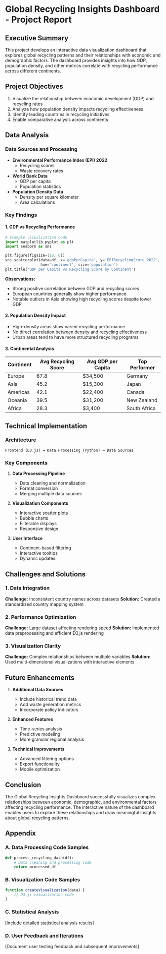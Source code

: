 # Global Recycling Insights Dashboard - Project Report

## Executive Summary
This project develops an interactive data visualization dashboard that explores global recycling patterns and their relationships with economic and demographic factors. The dashboard provides insights into how GDP, population density, and other metrics correlate with recycling performance across different continents.

## Project Objectives
1. Visualize the relationship between economic development (GDP) and recycling rates
2. Analyze how population density impacts recycling effectiveness
3. Identify leading countries in recycling initiatives
4. Enable comparative analysis across continents

## Data Analysis

### Data Sources and Processing
- **Environmental Performance Index (EPI) 2022**
  - Recycling scores
  - Waste recovery rates
- **World Bank Data**
  - GDP per capita
  - Population statistics
- **Population Density Data**
  - Density per square kilometer
  - Area calculations

### Key Findings

#### 1. GDP vs Recycling Performance
```python
# Example visualization code
import matplotlib.pyplot as plt
import seaborn as sns

plt.figure(figsize=(10, 6))
sns.scatterplot(data=df, x='gdpPerCapita', y='EPIRecyclingScore_2022', 
                hue='continent', size='population')
plt.title('GDP per Capita vs Recycling Score by Continent')
```

**Observations:**
- Strong positive correlation between GDP and recycling scores
- European countries generally show higher performance
- Notable outliers in Asia showing high recycling scores despite lower GDP

#### 2. Population Density Impact
- High-density areas show varied recycling performance
- No direct correlation between density and recycling effectiveness
- Urban areas tend to have more structured recycling programs

#### 3. Continental Analysis
| Continent | Avg Recycling Score | Avg GDP per Capita | Top Performer |
|-----------|-------------------|-------------------|---------------|
| Europe    | 67.8             | $34,500          | Germany       |
| Asia      | 45.2             | $15,300          | Japan         |
| Americas  | 42.1             | $22,400          | Canada        |
| Oceania   | 39.5             | $31,200          | New Zealand   |
| Africa    | 28.3             | $3,400           | South Africa  |

## Technical Implementation

### Architecture
```
Frontend (D3.js) → Data Processing (Python) → Data Sources
```

### Key Components
1. **Data Processing Pipeline**
   - Data cleaning and normalization
   - Format conversion
   - Merging multiple data sources

2. **Visualization Components**
   - Interactive scatter plots
   - Bubble charts
   - Filterable displays
   - Responsive design

3. **User Interface**
   - Continent-based filtering
   - Interactive tooltips
   - Dynamic updates

## Challenges and Solutions

### 1. Data Integration
**Challenge:** Inconsistent country names across datasets
**Solution:** Created a standardized country mapping system

### 2. Performance Optimization
**Challenge:** Large dataset affecting rendering speed
**Solution:** Implemented data preprocessing and efficient D3.js rendering

### 3. Visualization Clarity
**Challenge:** Complex relationships between multiple variables
**Solution:** Used multi-dimensional visualizations with interactive elements

## Future Enhancements
1. **Additional Data Sources**
   - Include historical trend data
   - Add waste generation metrics
   - Incorporate policy indicators

2. **Enhanced Features**
   - Time-series analysis
   - Predictive modeling
   - More granular regional analysis

3. **Technical Improvements**
   - Advanced filtering options
   - Export functionality
   - Mobile optimization

## Conclusion
The Global Recycling Insights Dashboard successfully visualizes complex relationships between economic, demographic, and environmental factors affecting recycling performance. The interactive nature of the dashboard enables users to explore these relationships and draw meaningful insights about global recycling patterns.

## Appendix

### A. Data Processing Code Samples
```python
def process_recycling_data(df):
    # Data cleaning and processing code
    return processed_df
```

### B. Visualization Code Samples
```javascript
function createVisualization(data) {
    // D3.js visualization code
}
```

### C. Statistical Analysis
[Include detailed statistical analysis results]

### D. User Feedback and Iterations
[Document user testing feedback and subsequent improvements] 